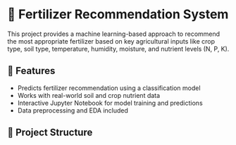 # 🌱 Fertilizer Recommendation System

This project provides a machine learning-based approach to recommend the most appropriate fertilizer based on key agricultural inputs like crop type, soil type, temperature, humidity, moisture, and nutrient levels (N, P, K).

## 🚀 Features

- Predicts fertilizer recommendation using a classification model
- Works with real-world soil and crop nutrient data
- Interactive Jupyter Notebook for model training and predictions
- Data preprocessing and EDA included

## 📁 Project Structure

